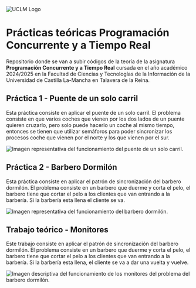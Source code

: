 <img src="" alt="UCLM Logo">
<h1>Prácticas teóricas Programación Concurrente y a Tiempo Real</h1>
<p>Repositorio donde se van a subir códigos de la teoría de la asignatura <b>Programación Concurrente y a Tiempo Real</b> cursada en el año académico 2024/2025 en la Facultad de Ciencias y Tecnologías de la Información de la Universidad de Castilla La-Mancha en Talavera de la Reina.</p>
<h2>Práctica 1 - Puente de un solo carril</h2>
<p>Esta práctica consiste en aplicar el puente de un solo carril. El problema consiste en que varios coches que vienen por los dos lados de un puente quieren cruzarlo, pero solo puede hacerlo un coche al mismo tiempo, entonces se tienen que utilizar semáforos para poder sincronizar los procesos coche que vienen por el norte y los que vienen por el sur.</p>
<img src="" alt="Imagen representativa del funcionamiento del puente de un solo carril.">
<h2>Práctica 2 - Barbero Dormilón</h2>
<p>Esta práctica consiste en aplicar el patrón de sincronización del barbero dormilón. El problema consiste en un barbero que duerme y corta el pelo, el barbero tiene que cortar el pelo a los clientes que van entrando a la barbería. Si la barbería esta llena el cliente se va.</p>
<img src="" alt="Imagen representativa del funcionamiento del barbero dormilón.">
<h2>Trabajo teórico - Monitores</h2>
<p>Este trabajo consiste en aplicar el patrón de sincronización del barbero dormilón. El problema consiste en un barbero que duerme y corta el pelo, el barbero tiene que cortar el pelo a los clientes que van entrando a la barbería. Si la barbería esta llena, el cliente se va a dar una vuelta y vuelve.</p>
<img src="" alt="Imagen descriptiva del funcionamiento de los monitores del problema del barbero dormilón.">
